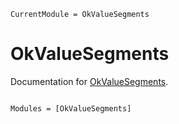 ```@meta
CurrentModule = OkValueSegments
```

# OkValueSegments

Documentation for [OkValueSegments](https://github.com/okatsn/OkValueSegments.jl).

```@index
```

```@autodocs
Modules = [OkValueSegments]
```
